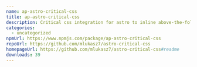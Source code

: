 ```yaml
---
name: ap-astro-critical-css
title: ap-astro-critical-css
description: Critical css integration for astro to inline above-the-fold css into HTML
categories:
  - uncategorized
npmUrl: https://www.npmjs.com/package/ap-astro-critical-css
repoUrl: https://github.com/mlukasz7/astro-critical-css
homepageUrl: https://github.com/mlukasz7/astro-critical-css#readme
downloads: 39
---
```


